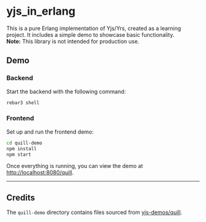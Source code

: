 # yjs_in_erlang

This is a pure Erlang implementation of Yjs/Yrs, created as a learning project. It includes a simple demo to showcase basic functionality.  
**Note:** This library is not intended for production use.

## Demo

### Backend
Start the backend with the following command:

```sh
rebar3 shell
```

### Frontend
Set up and run the frontend demo:

```sh
cd quill-demo
npm install
npm start
```

Once everything is running, you can view the demo at [http://localhost:8080/quill](http://localhost:8080/quill).

---

## Credits

The `quill-demo` directory contains files sourced from [yjs-demos/quill](https://github.com/yjs/yjs-demos/tree/main/quill).
